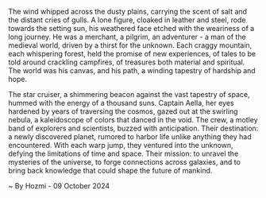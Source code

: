
The wind whipped across the dusty plains, carrying the scent of salt and the distant cries of gulls.  A lone figure, cloaked in leather and steel, rode towards the setting sun, his weathered face etched with the weariness of a long journey. He was a merchant, a pilgrim, an adventurer - a man of the medieval world, driven by a thirst for the unknown. Each craggy mountain, each whispering forest, held the promise of new experiences, of tales to be told around crackling campfires, of treasures both material and spiritual. The world was his canvas, and his path, a winding tapestry of hardship and hope.

The star cruiser, a shimmering beacon against the vast tapestry of space, hummed with the energy of a thousand suns. Captain Aella, her eyes hardened by years of traversing the cosmos, gazed out at the swirling nebula, a kaleidoscope of colors that danced in the void.  The crew, a motley band of explorers and scientists, buzzed with anticipation. Their destination: a newly discovered planet, rumored to harbor life unlike anything they had encountered. With each warp jump, they ventured into the unknown, defying the limitations of time and space. Their mission: to unravel the mysteries of the universe, to forge connections across galaxies, and to bring back knowledge that could shape the future of mankind. 

~ By Hozmi - 09 October 2024
